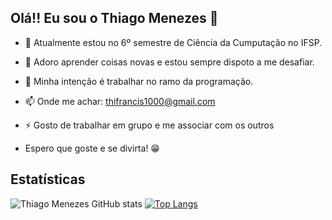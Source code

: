 ## Olá!! Eu sou o Thiago Menezes 👋

- 🔭 Atualmente estou no 6º semestre de Ciência da Cumputação no IFSP.
- 🌱 Adoro aprender coisas novas e estou sempre dispoto a me desafiar.
- 👯 Minha intenção é trabalhar no ramo da programação.
- 📫 Onde me achar: thifrancis1000@gmail.com
- ⚡ Gosto de trabalhar em grupo e me associar com os outros

- Espero que goste e se divirta! 😁

## Estatísticas
![Thiago Menezes GitHub stats](https://github-readme-stats.vercel.app/api?username=thiagomenezesf&show_icons=true&theme=transparent)
[![Top Langs](https://github-readme-stats.vercel.app/api/top-langs/?username=JaoMachado&langs_count=8&count_private=false&layout=compact&theme=react&hide_border=true&bg_color=0D1117)](https://github.com/JaoMachado/github-readme-stats)
